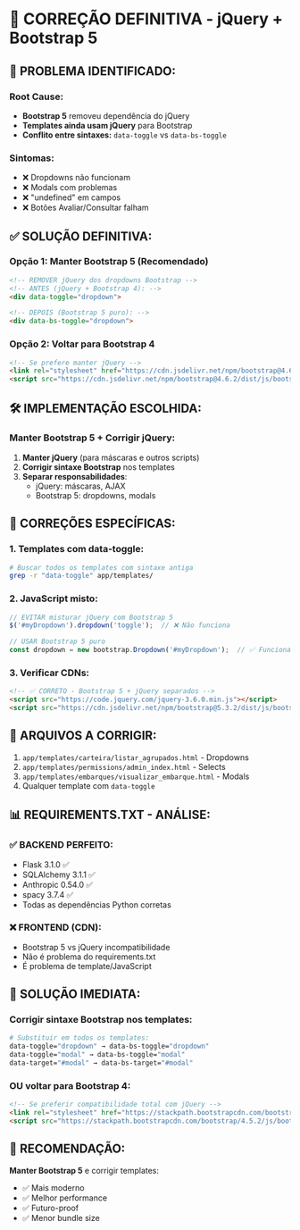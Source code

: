 # 🔧 CORREÇÃO DEFINITIVA - jQuery + Bootstrap 5

## 🚨 **PROBLEMA IDENTIFICADO:**

### **Root Cause:**
- **Bootstrap 5** removeu dependência do jQuery
- **Templates ainda usam jQuery** para Bootstrap
- **Conflito entre sintaxes:** `data-toggle` vs `data-bs-toggle`

### **Sintomas:**
- ❌ Dropdowns não funcionam
- ❌ Modals com problemas  
- ❌ "undefined" em campos
- ❌ Botões Avaliar/Consultar falham

## ✅ **SOLUÇÃO DEFINITIVA:**

### **Opção 1: Manter Bootstrap 5 (Recomendado)**
```html
<!-- REMOVER jQuery dos dropdowns Bootstrap -->
<!-- ANTES (jQuery + Bootstrap 4): -->
<div data-toggle="dropdown">

<!-- DEPOIS (Bootstrap 5 puro): -->
<div data-bs-toggle="dropdown">
```

### **Opção 2: Voltar para Bootstrap 4**
```html
<!-- Se prefere manter jQuery -->
<link rel="stylesheet" href="https://cdn.jsdelivr.net/npm/bootstrap@4.6.2/dist/css/bootstrap.min.css">
<script src="https://cdn.jsdelivr.net/npm/bootstrap@4.6.2/dist/js/bootstrap.bundle.min.js"></script>
```

## 🛠️ **IMPLEMENTAÇÃO ESCOLHIDA:**

### **Manter Bootstrap 5 + Corrigir jQuery:**

1. **Manter jQuery** (para máscaras e outros scripts)
2. **Corrigir sintaxe Bootstrap** nos templates
3. **Separar responsabilidades**:
   - jQuery: máscaras, AJAX
   - Bootstrap 5: dropdowns, modals

## 📝 **CORREÇÕES ESPECÍFICAS:**

### **1. Templates com data-toggle:**
```bash
# Buscar todos os templates com sintaxe antiga
grep -r "data-toggle" app/templates/
```

### **2. JavaScript misto:**
```javascript
// EVITAR misturar jQuery com Bootstrap 5
$('#myDropdown').dropdown('toggle');  // ❌ Não funciona

// USAR Bootstrap 5 puro
const dropdown = new bootstrap.Dropdown('#myDropdown');  // ✅ Funciona
```

### **3. Verificar CDNs:**
```html
<!-- ✅ CORRETO - Bootstrap 5 + jQuery separados -->
<script src="https://code.jquery.com/jquery-3.6.0.min.js"></script>
<script src="https://cdn.jsdelivr.net/npm/bootstrap@5.3.2/dist/js/bootstrap.bundle.min.js"></script>
```

## 🎯 **ARQUIVOS A CORRIGIR:**

1. `app/templates/carteira/listar_agrupados.html` - Dropdowns
2. `app/templates/permissions/admin_index.html` - Selects
3. `app/templates/embarques/visualizar_embarque.html` - Modals
4. Qualquer template com `data-toggle`

## 📊 **REQUIREMENTS.TXT - ANÁLISE:**

### **✅ BACKEND PERFEITO:**
- Flask 3.1.0 ✅
- SQLAlchemy 3.1.1 ✅  
- Anthropic 0.54.0 ✅
- spacy 3.7.4 ✅
- Todas as dependências Python corretas

### **❌ FRONTEND (CDN):**
- Bootstrap 5 vs jQuery incompatibilidade
- Não é problema do requirements.txt
- É problema de template/JavaScript

## 🚀 **SOLUÇÃO IMEDIATA:**

### **Corrigir sintaxe Bootstrap nos templates:**
```bash
# Substituir em todos os templates:
data-toggle="dropdown" → data-bs-toggle="dropdown"
data-toggle="modal" → data-bs-toggle="modal"
data-target="#modal" → data-bs-target="#modal"
```

### **OU voltar para Bootstrap 4:**
```html
<!-- Se preferir compatibilidade total com jQuery -->
<link rel="stylesheet" href="https://stackpath.bootstrapcdn.com/bootstrap/4.5.2/css/bootstrap.min.css">
<script src="https://stackpath.bootstrapcdn.com/bootstrap/4.5.2/js/bootstrap.min.js"></script>
```

## 🎯 **RECOMENDAÇÃO:**

**Manter Bootstrap 5** e corrigir templates:
- ✅ Mais moderno
- ✅ Melhor performance  
- ✅ Futuro-proof
- ✅ Menor bundle size